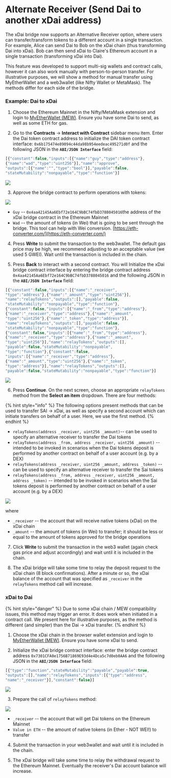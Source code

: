 # Alternate Receiver \(Send Dai to another xDai address\)

The xDai bridge now supports an Alternative Receiver option, where users can transfer/transform tokens to a different account in a single transaction. For example, Alice can send Dai to Bob on the xDai chain \(thus transforming Dai into xDai\). Bob can then send xDai to Claire's Ethereum account in a single transaction \(transforming xDai into Dai\).

This feature was developed to support multi-sig wallets and contract calls, however it can also work manually with person-to-person transfer. For illustrative purposes, we will show a method for manual transfer using MyEtherWallet and a web3wallet \(like Nifty Wallet or MetaMask\). The methods differ for each side of the bridge.

### Example: Dai to xDai

1. Choose the Ethereum Mainnet in the Nifty/MetaMask extension and login to [MyEtherWallet \(MEW\)](https://www.myetherwallet.com/access-my-wallet). Ensure you have some Dai to send, as well as some ETH for gas.

2. Go to the **Contracts** -&gt; **Interact with Contract** sidebar menu item. Enter the Dai token contract address to initialize the DAI token contract interface:  `0x6b175474e89094c44da98b954eedeac495271d0f` and the following JSON in the **`ABI/JSON Interface`** field: 

```javascript
[{"constant":false,"inputs":[{"name":"guy","type":"address"},
{"name":"wad","type":"uint256"}],"name":"approve",
"outputs":[{"name":"","type":"bool"}],"payable":false,
"stateMutability":"nonpayable","type":"function"}]
```

![](../../.gitbook/assets/contract_1.png)

3. Approve the bridge contract to perform operations with tokens:

![](../../.gitbook/assets/contract_2.png)

* `Guy` -- `0x4aa42145Aa6Ebf72e164C9bBC74fbD3788045016`the address of the xDai bridge contract in the Ethereum Mainnet
* `Wad` -- the amount of tokens \(in Wei\) that is going to be sent through the bridge. This tool can help with Wei conversion. [https://eth-converter.com/](https://eth-converter.com/)

4. Press **Write** to submit the transaction to the web3wallet. The default gas price may be high, we recommend adjusting to an acceptable value \(we used 5 GWEI\). Wait until the transaction is included in the chain.

5. Press **Back** to interact with a second contract. You will Initialize the xDai bridge contract interface by entering the bridge contract address `0x4aa42145Aa6Ebf72e164C9bBC74fbD3788045016` and the following JSON in the **`ABI/JSON Interface`** field:

```javascript
[{"constant":false,"inputs":[{"name":"_receiver",
"type":"address"},{"name":"_amount","type":"uint256"}],
"name":"relayTokens","outputs":[],"payable":false,
"stateMutability":"nonpayable","type":"function"},
{"constant":false,"inputs":[{"name":"_from","type":"address"},
{"name":"_receiver","type":"address"},{"name":"_amount",
"type":"uint256"},{"name":"_token","type":"address"}],
"name":"relayTokens","outputs":[],"payable":false,
"stateMutability":"nonpayable","type":"function"},
{"constant":false,"inputs":[{"name":"_from","type":"address"},
{"name":"_receiver","type":"address"},{"name":"_amount",
"type":"uint256"}],"name":"relayTokens","outputs":[],
"payable":false,"stateMutability":"nonpayable",
"type":"function"},{"constant":false,
"inputs":[{"name":"_receiver","type":"address"},
{"name":"_amount","type":"uint256"},{"name":"_token",
"type":"address"}],"name":"relayTokens","outputs":[],
"payable":false,"stateMutability":"nonpayable","type":"function"}]
```

![](../../.gitbook/assets/contract3.png)

6. Press  **Continue**. On the next screen, choose an appropriate `relayTokens` method from the **Select an item** dropdown. There are four methods:

{% hint style="info" %}
The following options present methods that can be used to transfer SAI -&gt; xDai, as well as specify a second account which can initiate transfers on behalf of a user. Here, we use the first method.
{% endhint %}

* `relayTokens(address _receiver, uint256 _amount)`-- can be used to specify an alternative receiver to transfer the Dai tokens 
* `relayTokens(address _from, address _receiver, uint256 _amount)` -- intended to be invoked in scenarios when the Dai tokens deposit is performed by another contract on behalf of a user account \(e.g. by a DEX\)
* `relayTokens(address _receiver, uint256 _amount, address _token)` -- can be used to specify an alternative receiver to transfer the Sai tokens
* `relayTokens(address _from, address _receiver, uint256 _amount, address _token)` -- intended to be invoked in scenarios when the Sai tokens deposit is performed by another contract on behalf of a user account \(e.g. by a DEX\)

![](../../.gitbook/assets/contracts4.png)

where

* `_receiver` -- the account that will receive native tokens \(xDai\) on the xDai chain
* `_amount` -- the amount of tokens \(in Wei\) to transfer; it should be less or equal to the amount of tokens approved for the bridge operations

7. Click **Write** to submit the transaction in the web3 wallet \(again check gas price and adjust accordingly\) and wait until it is included in the chain.

8. The xDai bridge will take some time to relay the deposit request to the xDai chain \(8 block confirmations\). After a minute or so,  the xDai balance of the account that was specified as `_receiver` in the `relayTokens` method call will increase. 

### xDai to Dai

{% hint style="danger" %}
Due to some xDai chain / MEW compatibility issues, this method may trigger an error. It does work when initiated in a contract call. We present here for illustrative purposes, as the method is different \(and simpler\) than the Dai -&gt; xDai transfer. 
{% endhint %}

1. Choose the xDai chain in the browser wallet extension and login to [MyEtherWallet \(MEW\)](https://www.myetherwallet.com/access-my-wallet). Ensure you have some xDai to send.

2. Initialize the xDai bridge contract interface: enter the bridge contract address `0x7301CFA0e1756B71869E93d4e4Dca5c7d0eb0AA6` and the following JSON in the **`ABI/JSON Interface`** field:

```javascript
[{"type":"function","stateMutability":"payable","payable":true,
"outputs":[],"name":"relayTokens","inputs":[{"type":"address",
"name":"_receiver"}],"constant":false}]
```

![](../../.gitbook/assets/contract-a.png)

3. Prepare the call of `relayTokens` method:

![](../../.gitbook/assets/contractb.png)

* `_receiver` -- the account that will get Dai tokens on the Ethereum Mainnet
* `Value in ETH` -- the amount of native tokens \(in Ether - NOT WEI!\) to transfer

4. Submit the transaction in your web3wallet and wait until it is included in the chain.

5. The xDai bridge will take some time to relay the withdrawal request to the Ethereum Mainnet. Eventually the receiver's Dai account balance will increase. 

